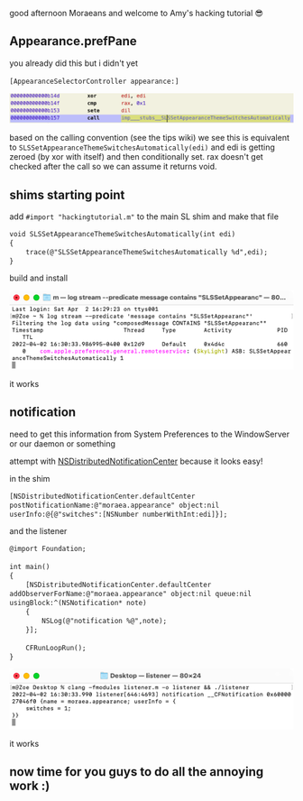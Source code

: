 good afternoon Moraeans and welcome to Amy's hacking tutorial 😎

## Appearance.prefPane
you already did this but i didn't yet

`[AppearanceSelectorController appearance:]`

![](screenshot1.png)

based on the calling convention (see the tips wiki) we see this is equivalent to `SLSSetAppearanceThemeSwitchesAutomatically(edi)` and edi is getting zeroed (by xor with itself) and then conditionally set. rax doesn't get checked after the call so we can assume it returns void.

## shims starting point
add `#import "hackingtutorial.m"` to the main SL shim and make that file

```objc
void SLSSetAppearanceThemeSwitchesAutomatically(int edi)
{
	trace(@"SLSSetAppearanceThemeSwitchesAutomatically %d",edi);
}
```

build and install

![](screenshot2.png)

it works

## notification
need to get this information from System Preferences to the WindowServer or our daemon or something

attempt with [NSDistributedNotificationCenter](https://developer.apple.com/documentation/foundation/nsdistributednotificationcenter) because it looks easy!

in the shim
```objc
[NSDistributedNotificationCenter.defaultCenter postNotificationName:@"moraea.appearance" object:nil userInfo:@{@"switches":[NSNumber numberWithInt:edi]}];
```

and the listener
```objc
@import Foundation;

int main()
{
	[NSDistributedNotificationCenter.defaultCenter addObserverForName:@"moraea.appearance" object:nil queue:nil usingBlock:^(NSNotification* note)
	{
		NSLog(@"notification %@",note);
	}];
	
	CFRunLoopRun();
}
```

![](screenshot3.png)

it works

## now time for you guys to do all the annoying work :)